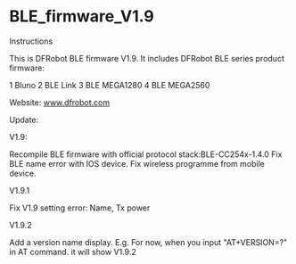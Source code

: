 BLE_firmware_V1.9
=================
Instructions

This is DFRobot BLE firmware V1.9. It includes DFRobot BLE series product firmware:

1 Bluno
2 BLE Link
3 BLE MEGA1280
4 BLE MEGA2560 

Website: www.dfrobot.com

Update:

V1.9: 

Recompile BLE firmware with official protocol stack:BLE-CC254x-1.4.0
Fix BLE name error with IOS device.
Fix wireless programme from mobile device.


V1.9.1

Fix V1.9 setting error: Name, Tx power


V1.9.2

Add a version name display.
E.g. For now, when you input "AT+VERSION=?" in AT command. it will show V1.9.2
